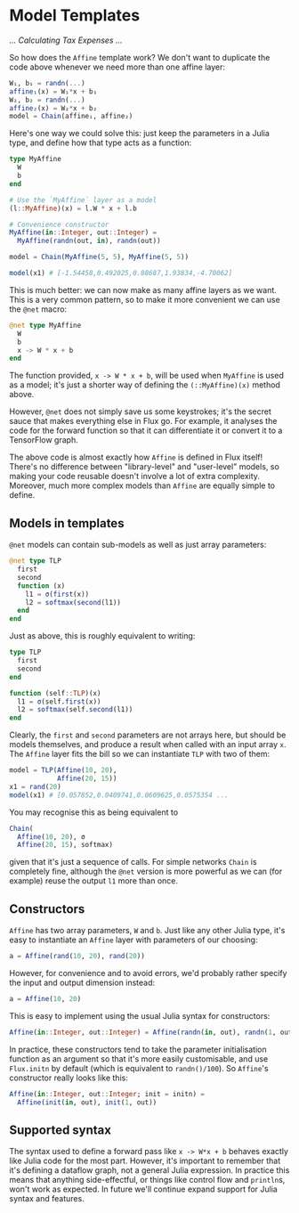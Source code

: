 # Model Templates

*... Calculating Tax Expenses ...*

So how does the `Affine` template work? We don't want to duplicate the code above whenever we need more than one affine layer:

```julia
W₁, b₁ = randn(...)
affine₁(x) = W₁*x + b₁
W₂, b₂ = randn(...)
affine₂(x) = W₂*x + b₂
model = Chain(affine₁, affine₂)
```

Here's one way we could solve this: just keep the parameters in a Julia type, and define how that type acts as a function:

```julia
type MyAffine
  W
  b
end

# Use the `MyAffine` layer as a model
(l::MyAffine)(x) = l.W * x + l.b

# Convenience constructor
MyAffine(in::Integer, out::Integer) =
  MyAffine(randn(out, in), randn(out))

model = Chain(MyAffine(5, 5), MyAffine(5, 5))

model(x1) # [-1.54458,0.492025,0.88687,1.93834,-4.70062]
```

This is much better: we can now make as many affine layers as we want. This is a very common pattern, so to make it more convenient we can use the `@net` macro:

```julia
@net type MyAffine
  W
  b
  x -> W * x + b
end
```

The function provided, `x -> W * x + b`, will be used when `MyAffine` is used as a model; it's just a shorter way of defining the `(::MyAffine)(x)` method above.

However, `@net` does not simply save us some keystrokes; it's the secret sauce that makes everything else in Flux go. For example, it analyses the code for the forward function so that it can differentiate it or convert it to a TensorFlow graph.

The above code is almost exactly how `Affine` is defined in Flux itself! There's no difference between "library-level" and "user-level" models, so making your code reusable doesn't involve a lot of extra complexity. Moreover, much more complex models than `Affine` are equally simple to define.

## Models in templates

`@net` models can contain sub-models as well as just array parameters:

```julia
@net type TLP
  first
  second
  function (x)
    l1 = σ(first(x))
    l2 = softmax(second(l1))
  end
end
```

Just as above, this is roughly equivalent to writing:

```julia
type TLP
  first
  second
end

function (self::TLP)(x)
  l1 = σ(self.first(x))
  l2 = softmax(self.second(l1))
end
```

Clearly, the `first` and `second` parameters are not arrays here, but should be models themselves, and produce a result when called with an input array `x`. The `Affine` layer fits the bill so we can instantiate `TLP` with two of them:

```julia
model = TLP(Affine(10, 20),
            Affine(20, 15))
x1 = rand(20)
model(x1) # [0.057852,0.0409741,0.0609625,0.0575354 ...
```

You may recognise this as being equivalent to

```julia
Chain(
  Affine(10, 20), σ
  Affine(20, 15), softmax)
```

given that it's just a sequence of calls. For simple networks `Chain` is completely fine, although the `@net` version is more powerful as we can (for example) reuse the output `l1` more than once.

## Constructors

`Affine` has two array parameters, `W` and `b`. Just like any other Julia type, it's easy to instantiate an `Affine` layer with parameters of our choosing:

```julia
a = Affine(rand(10, 20), rand(20))
```

However, for convenience and to avoid errors, we'd probably rather specify the input and output dimension instead:

```julia
a = Affine(10, 20)
```

This is easy to implement using the usual Julia syntax for constructors:

```julia
Affine(in::Integer, out::Integer) = Affine(randn(in, out), randn(1, out))
```

In practice, these constructors tend to take the parameter initialisation function as an argument so that it's more easily customisable, and use `Flux.initn` by default (which is equivalent to `randn()/100`). So `Affine`'s constructor really looks like this:

```julia
Affine(in::Integer, out::Integer; init = initn) =
  Affine(init(in, out), init(1, out))
```

## Supported syntax

The syntax used to define a forward pass like `x -> W*x + b` behaves exactly like Julia code for the most part. However, it's important to remember that it's defining a dataflow graph, not a general Julia expression. In practice this means that anything side-effectful, or things like control flow and `println`s, won't work as expected. In future we'll continue expand support for Julia syntax and features.
